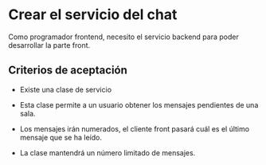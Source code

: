 # Crear el servicio del chat

Como programador frontend, necesito el servicio backend para poder desarrollar la parte front.

## Criterios de aceptación

* Existe una clase de servicio

* Esta clase permite a un usuario obtener los mensajes pendientes de una sala.

* Los mensajes irán numerados, el cliente front pasará cuál es el último mensaje que se ha leído.

* La clase mantendrá un número limitado de mensajes.

